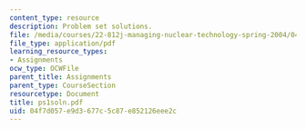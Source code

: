 ```yaml
---
content_type: resource
description: Problem set solutions.
file: /media/courses/22-812j-managing-nuclear-technology-spring-2004/04f7d057e9d3677c5c87e852126eee2c_ps1soln.pdf
file_type: application/pdf
learning_resource_types:
- Assignments
ocw_type: OCWFile
parent_title: Assignments
parent_type: CourseSection
resourcetype: Document
title: ps1soln.pdf
uid: 04f7d057-e9d3-677c-5c87-e852126eee2c
---
```

